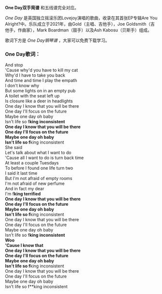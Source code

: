 

**One Day双手简谱** 和五线谱完全对应。

_One Day_ 是英国独立摇滚乐团Lovejoy演唱的歌曲，收录在其首张EP专辑Are You
Alright?中。乐队成立于2021年，由Gold（主唱、吉他手），Joe Goldsmith（吉他手，作曲家），Mark
Boardman（鼓手）以及Ash Kabosu（贝斯手）组成。

歌词下方是 _One Day钢琴谱_ ，大家可以免费下载学习。

### One Day歌词：

And stop  
'Cause why'd you have to kill my cat  
Why'd I have to take you back  
And time and time I play the empath  
I don't know why  
But some lights on in an empty pub  
A toilet with the seat left up  
Is closure like a deer in headlights  
One day I know that you will be there  
One day I'll focus on the future  
Maybe one day oh baby  
Isn't life so f**king inconsistent  
One day I know that you will be there  
One day I'll focus on the future  
Maybe one day oh baby  
Isn't life so f**king inconsistent  
She said  
Let's talk about what I want to do  
'Cause all I want to do is turn back time  
At least a couple Tuesdays  
To before I found one life turn two  
I said it last time  
But I'm not afraid of empty rooms  
I'm not afraid of new perfume  
And in fact my dear  
I'm f**king terrified  
One day I know that you will be there  
One day I'll focus on the future  
Maybe one day oh baby  
Isn't life so f**king inconsistent  
One day I know that you will be there  
One day I'll focus on the future  
Maybe one day oh baby  
Isn't life so f**king inconsistent  
Woo  
'Cause I know that  
One day I know that you will be there  
One day I'll focus on the future  
Maybe one day oh baby  
Isn't life so f**king inconsistent  
One day I know that you will be there  
One day I'll focus on the future  
Maybe one day oh baby  
Isn't life so f**king inconsistent

